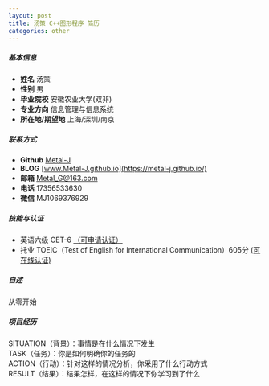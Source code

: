 ```yaml
---
layout: post
title: 汤策 C++图形程序 简历
categories: other
---
```


##### 基本信息

- **姓名** 汤策  
- **性别** 男  
- **毕业院校** 安徽农业大学(双非)  
- **专业方向** 信息管理与信息系统  
- **所在地/期望地** 上海/深圳/南京  

##### 联系方式

- **Github** [Metal-J](https://github.com/Metal-J)  
- **BLOG** [www.Metal-J.github.io](https://metal-j.github.io/)  
- **邮箱** [Metal_G@163.com](https://Metal_G@163.com)  
- **电话** 17356533630  
- **微信** MJ1069376929  

##### 技能与认证

- 英语六级 CET-6 [（可申请认证）](http://cet.neea.edu.cn/html1/folder/19081/5179-1.htm)  
- 托业 TOEIC（Test of English for International Communication）605分 [(可在线认证)](http://www.toeic.cn/)  


##### 自述

从零开始

##### 项目经历

SITUATION（背景）：事情是在什么情况下发生  
TASK（任务）：你是如何明确你的任务的  
ACTION（行动）：针对这样的情况分析，你采用了什么行动方式  
RESULT（结果）：结果怎样，在这样的情况下你学习到了什么  